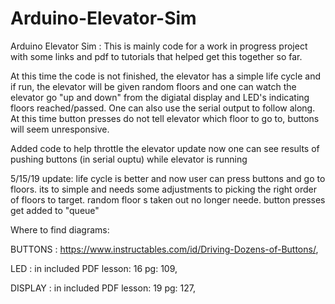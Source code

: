 # Arduino-Elevator-Sim
Arduino Elevator Sim : This is mainly code for a work in progress project with some links and pdf to tutorials that helped get this together so far.

At this time the code is not finished, the elevator has a simple life cycle and if run, the elevator will be given random floors and one can watch the elevator go "up and down" from the digiatal display and LED's indicating floors reached/passed. One can also use the serial output to follow along. At this time button presses do not tell elevator which floor to go to, buttons will seem unresponsive.

Added code to help throttle the elevator update now one can see results of pushing buttons (in serial ouptu) while elevator is running 

5/15/19
update: life cycle is better and now user can press buttons and go to floors. its to simple and needs some adjustments to picking the right order of floors to target.
random floor s taken out no longer neede. button presses get added to "queue"

Where to find diagrams:

BUTTONS : https://www.instructables.com/id/Driving-Dozens-of-Buttons/,

LED     : in included PDF lesson: 16 pg: 109,

DISPLAY : in included PDF lesson: 19 pg: 127,
